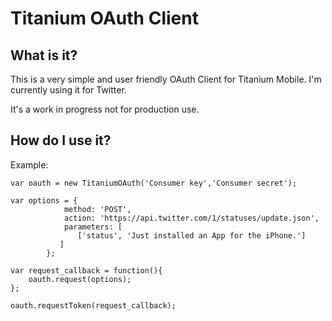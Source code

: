 Titanium OAuth Client
================================

What is it?
---------------------------------------
This is a very simple and user friendly OAuth Client for Titanium Mobile. I'm currently using it for Twitter.

It's a work in progress not for production use.

How do I use it?
---------------------------------------
Example:

	var oauth = new TitaniumOAuth('Consumer key','Consumer secret');
	
	var options = {
		        method: 'POST',
		        action: 'https://api.twitter.com/1/statuses/update.json',
		        parameters: [
		           ['status', 'Just installed an App for the iPhone.']
		       ]
		    };
	
	var request_callback = function(){
		oauth.request(options);
	};
	
	oauth.requestToken(request_callback);





